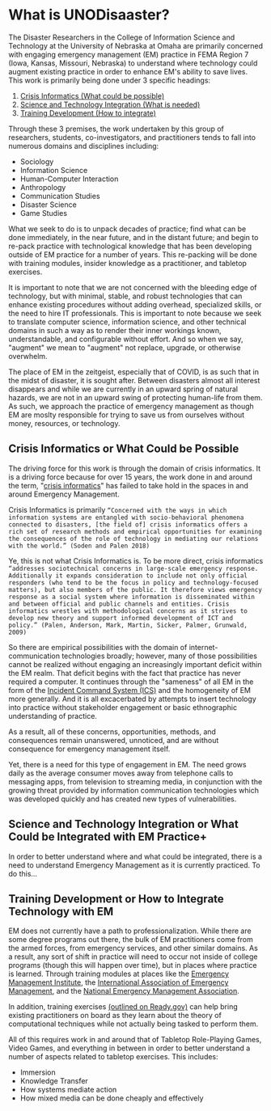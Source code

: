 # What is UNODisaaster?

The Disaster Researchers in the College of Information Science and Technology at the University of Nebraska at Omaha are primarily concerned with engaging emergency management (EM) practice in FEMA Region 7 (Iowa, Kansas, Missouri, Nebraska) to understand where technology could augment existing practice in order to enhance EM's ability to save lives. This work is primarily being done under 3 specific headings: 

1. [Crisis Informatics (What could be possible)](#CI-What)
2. [Science and Technology Integration (What is needed)](#STISIG)
3. [Training Development (How to integrate)](#Training)

Through these 3 premises, the work undertaken by this group of researchers, students, co-investigators, and practitioners tends to fall into numerous domains and disciplines including: 

* Sociology
* Information Science
* Human-Computer Interaction
* Anthropology
* Communication Studies
* Disaster Science
* Game Studies

What we seek to do is to unpack decades of practice; find what can be done immediately, in the near future, and in the distant future; and begin to re-pack practice with technological knowledge that has been developing outside of EM practice for a number of years. This re-packing will be done with training modules, insider knowledge as a practitioner, and tabletop exercises. 

It is important to note that we are not concerned with the bleeding edge of technology, but with minimal, stable, and robust technologies that can enhance existing procedures without adding overhead, specialized skills, or the need to hire IT professionals. This is important to note because we seek to translate computer science, information science, and other technical domains in such a way as to render their inner workings known, understandable, and configurable without effort. And so when we say, "augment" we mean to "augment" not replace, upgrade, or otherwise overwhelm. 

The place of EM in the zeitgeist, especially that of COVID, is as such that in the midst of disaster, it is sought after. Between disasters almost all interest disappears and while we are currently in an upward spring of natural hazards, we are not in an upward swing of protecting human-life from them. As such, we approach the practice of emergency management as though EM are moslty responsible for trying to save us from ourselves without money, resources, or technology.

<a name="CI-What"></a>
## Crisis Informatics or What Could be Possible

The driving force for this work is through the domain of crisis informatics. It is a driving force because for over 15 years, the work done in and around the term, "[crisis informatics](https://tinyurl.com/crisisinformatics)" has failed to take hold in the spaces in and around Emergency Management. 

Crisis Informatics is primarily `“Concerned with the ways in which information systems are entangled with socio-behavioral phenomena connected to disasters, [the field of] crisis informatics offers a rich set of research methods and empirical opportunities for examining the consequences of the role of technology in mediating our relations with the world.” (Soden and Palen 2018)`

Ye, this is not what Crisis Informatics is. To be more direct, crisis informatics `“addresses sociotechnical concerns in large-scale emergency response. Additionally it expands consideration to include not only official responders (who tend to be the focus in policy and technology-focused matters), but also members of the public. It therefore views emergency response as a social system where information is disseminated within and between official and public channels and entities. Crisis informatics wrestles with methodological concerns as it strives to develop new theory and support informed development of ICT and policy.” (Palen, Anderson, Mark, Martin, Sicker, Palmer, Grunwald, 2009)`

So there are empirical possibilities with the domain of internet-communication technologies broadly; however, many of those possibilities cannot be realized without engaging an increasingly important deficit within the EM realm. That deficit begins with the fact that practice has never required a computer. It continues through the "sameness" of all EM in the form of the [Incident Command System (ICS)](https://training.fema.gov/is/courseoverview.aspx?code=is-100.c) and the homogeneity of EM more generally. And it is all excacerbated by attempts to insert technology into practice without stakeholder engagement or basic ethnographic understanding of practice. 

As a result, all of these concerns, opportunities, methods, and consequences remain unanswered, unnoticed, and are without consequence for emergency management itself.

Yet, there is a need for this type of engagement in EM. The need grows daily as the average consumer moves away from telephone calls to messaging apps, from television to streaming media, in conjunction with the growing threat provided by information communication technologies which was developed quickly and has created new types of vulnerabilities. 

<a name="STISIG"></a>
## Science and Technology Integration or What Could be Integrated with EM Practice+

In order to better understand where and what could be integrated, there is a need to understand Emergency Management as it is currently practiced. To do this...


<a name="Training"></a>
## Training Development or How to Integrate Technology with EM

EM does not currently have a path to professionalization. While there are some degree programs out there, the bulk of EM practitioners come from the armed forces, from emergency services, and other similar domains. As a result, any sort of shift in practice will need to occur not inside of college programs (though this will happen over time), but in places where practice is learned. Through training modules at places like the [Emergency Management Institute](https://training.fema.gov/emi.aspx), the [International Association of Emergency Management](https://www.iaem.org/), and the [National Emergency Management Association](https://www.nemaweb.org/).

In addition, training exercises [(outlined on Ready.gov)](https://www.ready.gov/exercises) can help bring existing practitioners on board as they learn about the theory of computational techniques while not actually being tasked to perform them. 

All of this requires work in and around that of Tabletop Role-Playing Games, Video Games, and everything in between in order to better understand a number of aspects related to tabletop exercises. This includes: 

* Immersion
* Knowledge Transfer
* How systems mediate action
* How mixed media can be done cheaply and effectively
